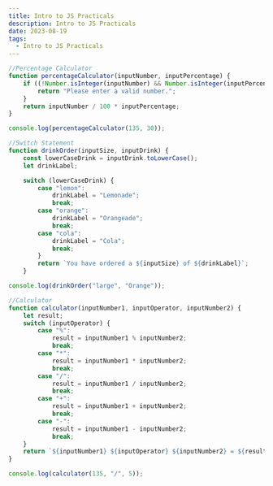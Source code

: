 ```yaml
---
title: Intro to JS Practicals
description: Intro to JS Practicals
date: 2023-08-19
tags:
  - Intro to JS Practicals
---
```

```js
//Percentage Calculator
function percentageCalculator(inputNumber, inputPercentage) {
    if ((!Number.isInteger(inputNumber) && Number.isInteger(inputPercentage))) {
        return "Please enter a valid number.";
    }
    return inputNumber / 100 * inputPercentage;
}

console.log(percentageCalculator(135, 30));

//Switch Statement
function drinkOrder(inputSize, inputDrink) {
    const lowerCaseDrink = inputDrink.toLowerCase();
    let drinkLabel;

    switch (lowerCaseDrink) {
        case "lemon":
            drinkLabel = "Lemonade";
            break;
        case "orange":
            drinkLabel = "Orangeade";
            break;
        case "cola":
            drinkLabel = "Cola";
            break;
        }
        return `You have ordered a ${inputSize} of ${drinkLabel}`;
    }

console.log(drinkOrder("large", "Orange"));

//Calculator
function calculator(inputNumber1, inputOperator, inputNumber2) {
    let result;
    switch (inputOperator) {
        case "%":
            result = inputNumber1 % inputNumber2;
            break;
        case "*":
            result = inputNumber1 * inputNumber2;
            break;
        case "/":
            result = inputNumber1 / inputNumber2;
            break;
        case "+":
            result = inputNumber1 + inputNumber2;
            break;
        case "-":
            result = inputNumber1 - inputNumber2;
            break;
    }
    return `${inputNumber1} ${inputOperator} ${inputNumber2} = ${result}`;
}

console.log(calculator(135, "/", 5));
```

<script>
    function percentageCalculator(inputNumber, inputPercentage) {
        if ((!Number.isInteger(inputNumber) && Number.isInteger(inputPercentage))) {
            return "Please enter a valid number.";
        }
        return inputNumber / 100 * inputPercentage;
    }

    console.log(percentageCalculator(135, 30));

    function drinkOrder(inputSize, inputDrink) {
        const lowerCaseDrink = inputDrink.toLowerCase();
        let drinkLabel;

        switch (lowerCaseDrink) {
            case "lemon":
                drinkLabel = "Lemonade";
                break;
            case "orange":
                drinkLabel = "Orangeade";
                break;
            case "cola":
                drinkLabel = "Cola";
                break;
            }
            return `You have ordered a ${inputSize} of ${drinkLabel}`;
        }

    console.log(drinkOrder("large", "Orange"));

        function calculator(inputNumber1, inputOperator, inputNumber2) {
            let result;
            switch (inputOperator) {
                case "%":
                    result = inputNumber1 % inputNumber2;
                    break;
                case "*":
                    result = inputNumber1 * inputNumber2;
                    break;
                case "/":
                    result = inputNumber1 / inputNumber2;
                    break;
                case "+":
                    result = inputNumber1 + inputNumber2;
                    break;
                case "-":
                    result = inputNumber1 - inputNumber2;
                    break;
            }
            return `${inputNumber1} ${inputOperator} ${inputNumber2} = ${result}`;
        }

    console.log(calculator(135, "/", 5));
</script>
